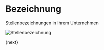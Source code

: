 <!-- add-breadcrumbs -->
# Bezeichnung


Stellenbezeichnungen in Ihrem Unternehmen

<img class="screenshot" alt="Stellenbezeichnung" src="{{docs_base_url}}/v12/assets/img/human-resources/designation.png">

{next}
